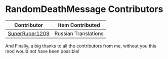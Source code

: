 # RandomDeathMessage Contributors

| Contributor |Item Contributed
| ------------- |:-------------:|
|[SuperRuper1209](https://www.curseforge.com/members/superruper1209/projects)| Russian Translations

And Finally, a big thanks to all the contributors from me, without you this mod would not have been possible!